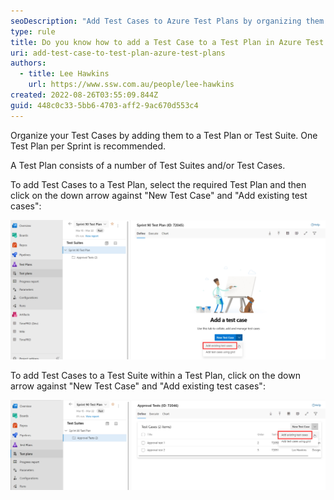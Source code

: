 ```yaml
---
seoDescription: "Add Test Cases to Azure Test Plans by organizing them into Test Plans or Suites, creating a plan for each sprint."
type: rule
title: Do you know how to add a Test Case to a Test Plan in Azure Test Plans?
uri: add-test-case-to-test-plan-azure-test-plans
authors:
  - title: Lee Hawkins
    url: https://www.ssw.com.au/people/lee-hawkins
created: 2022-08-26T03:55:09.844Z
guid: 448c0c33-5bb6-4703-aff2-9ac670d553c4
---
```

Organize your Test Cases by adding them to a Test Plan or Test Suite. 
One Test Plan per Sprint is recommended.

A Test Plan consists of a number of Test Suites and/or Test Cases.

<!--endintro-->

To add Test Cases to a Test Plan, select the required Test Plan and then click on the down arrow against "New Test Case" and "Add existing test cases":

![Figure: Adding test cases to an empty Test Plan in Azure Test Plans](add-test-cases-to-test-plan.jpg)

To add Test Cases to a Test Suite within a Test Plan, click on the down arrow against "New Test Case" and "Add existing test cases":

![Figure: Adding test cases to a Test Suite in Azure Test Plans](add-test-cases-to-test-suite.jpg)
